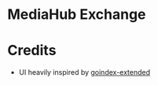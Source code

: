 # MediaHub Exchange
# Credits
- UI heavily inspired by [goindex-extended](https://github.com/menukaonline/goindex-extended)
